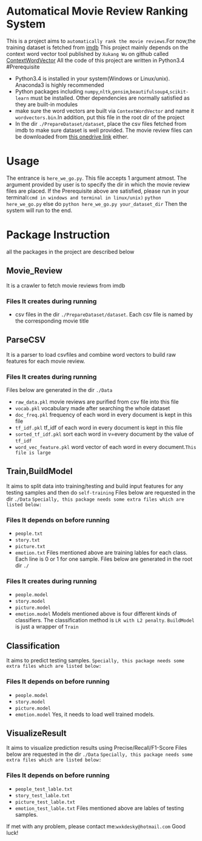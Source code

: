 # Automatical Movie Review Ranking System
This is a project aims to `automatically rank the movie reviews`.For now,the training dataset is fetched from [imdb](http://www.imdb.com)
This project mainly depends on the context word vector tool published by `Xukang Wu` on github called [ContextWordVector](https://github.com/wxkdesky/ContextWordVectors)
All the code of this project are written in Python3.4
#Prerequisite
* Python3.4 is installed in your system(Windows or Linux/unix). Anaconda3 is highly recommended
* Python packages including `numpy`,`nltk`,`gensim`,`beautifulsoup4`,`scikit-learn` must be installed. Other dependencies are normally satisfied as they are built-in modules
* make sure the word vectors are built via `ContextWordVector` and name it `wordvectors.bin`.In addition, put this file in the root dir of the project
* In the dir `./PrepareDataset/dataset`, place the csv files fetched from imdb to make sure dataset is well provided. The movie review files can be downloaded from [this onedrive link](https://1drv.ms/f/s!AoNNtfHIv_BvpN0Y1pLBH0yPU426HA) either.
# Usage
The entrance is `here_we_go.py`. This file accepts 1 argument atmost. The argument provided by user is to specify the dir in which the movie review files are placed.
If the Prerequisite above are satisfied, please run in your terminal`(cmd in windows and terminal in linux/unix)`
`python here_we_go.py`
else do
`python here_we_go.py your_dataset_dir`
Then the system will run to the end.
# Package Instruction
all the packages in the project are described below
## Movie_Review
It is a crawler to fetch movie reviews from imdb
### Files It creates during running
* csv files in the dir `./PrepareDataset/dataset`. Each csv file is named by the corresponding movie title
## ParseCSV
It is a parser to load csvfiles and combine word vectors to build raw features for each movie review.
### Files It creates during running
Files below are generated in the dir `./Data`
* `raw_data.pkl` movie reviews are purified from csv file into this file
* `vocab.pkl` vocabulary made after searching the whole dataset
* `doc_freq.pkl` frequency of each word in every document is kept in this file
* `tf_idf.pkl` tf_idf of each word in every document is kept in this file
* `sorted_tf_idf.pkl` sort each word in v=every document by the value of `tf_idf`
* `word_vec_feature.pkl` word vector of each word in every document.`This file is large`
## Train,BuildModel
It aims to split data into training/testing and build input features for any testing samples and then do `self-training`
Files below are requested in the dir `./Data`
`Specially, this package needs some extra files which are listed below:`
### Files It depends on before running
* `people.txt`
* `story.txt`
* `picture.txt`
* `emotion.txt`
Files mentioned above are training lables for each class. Each line is 0 or 1 for one sample.
Files below are generated in the root dir `./`
### Files It creates during running
* `people.model`
* `story.model`
* `picture.model`
* `emotion.model`
Models mentioned above is four different kinds of classifiers. The classification method is `LR with L2 penalty`.
`BuildModel` is just a wrapper of `Train`
## Classification
It aims to predict testing samples.
`Specially, this package needs some extra files which are listed below:`
### Files It depends on before running
* `people.model`
* `story.model`
* `picture.model`
* `emotion.model`
Yes, it needs to load well trained models.
## VisualizeResult
It aims to visualize prediction results using Precise/Recall/F1-Score
Files below are requested in the dir `./Data`
`Specially, this package needs some extra files which are listed below:`
### Files It depends on before running
* `people_test_lable.txt`
* `story_test_lable.txt`
* `picture_test_lable.txt`
* `emotion_test_lable.txt`
Files mentioned above are lables of testing samples.


If met with any problem, please contact me:`wxkdesky@hotmail.com`
Good luck!